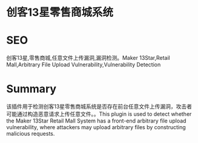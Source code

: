 # 创客13星零售商城系统
# SEO
创客13星,零售商城,任意文件上传漏洞,漏洞检测。Maker 13Star,Retail Mall,Arbitrary File Upload Vulnerability,Vulnerability Detection
# Summary
该插件用于检测创客13星零售商城系统是否存在前台任意文件上传漏洞，攻击者可能通过构造恶意请求上传任意文件。。This plugin is used to detect whether the Maker 13Star Retail Mall System has a front-end arbitrary file upload vulnerability, where attackers may upload arbitrary files by constructing malicious requests.
